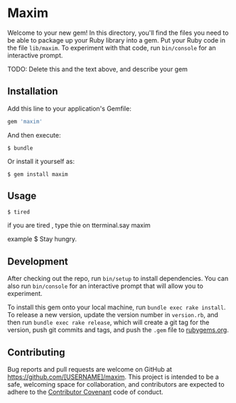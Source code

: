 # Maxim

Welcome to your new gem! In this directory, you'll find the files you need to be able to package up your Ruby library into a gem. Put your Ruby code in the file `lib/maxim`. To experiment with that code, run `bin/console` for an interactive prompt.

TODO: Delete this and the text above, and describe your gem

## Installation

Add this line to your application's Gemfile:

```ruby
gem 'maxim'
```

And then execute:

    $ bundle

Or install it yourself as:

    $ gem install maxim

## Usage

    $ tired

if you are tired , type thie on tterminal.say maxim

example
    $ Stay hungry.
## Development

After checking out the repo, run `bin/setup` to install dependencies. You can also run `bin/console` for an interactive prompt that will allow you to experiment.

To install this gem onto your local machine, run `bundle exec rake install`. To release a new version, update the version number in `version.rb`, and then run `bundle exec rake release`, which will create a git tag for the version, push git commits and tags, and push the `.gem` file to [rubygems.org](https://rubygems.org).

## Contributing

Bug reports and pull requests are welcome on GitHub at https://github.com/[USERNAME]/maxim. This project is intended to be a safe, welcoming space for collaboration, and contributors are expected to adhere to the [Contributor Covenant](http://contributor-covenant.org) code of conduct.

